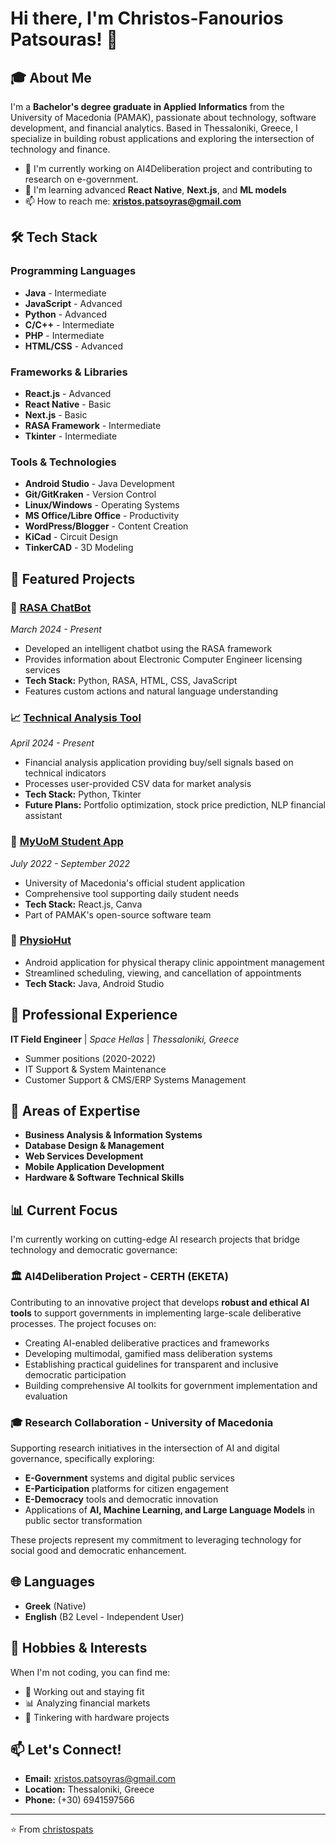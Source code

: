 # Hi there, I'm Christos-Fanourios Patsouras! 👋

## 🎓 About Me

I'm a **Bachelor's degree graduate in Applied Informatics** from the University of Macedonia (PAMAK), passionate about technology, software development, and financial analytics. Based in Thessaloniki, Greece, I specialize in building robust applications and exploring the intersection of technology and finance.

- 🔭 I'm currently working on AI4Deliberation project and contributing to research on e-government.
- 🌱 I'm learning advanced **React Native**, **Next.js**, and **ML models**
- 📫 How to reach me: **xristos.patsoyras@gmail.com**

## 🛠️ Tech Stack

### Programming Languages
- **Java** - Intermediate
- **JavaScript** - Advanced
- **Python** - Advanced
- **C/C++** - Intermediate
- **PHP** - Intermediate
- **HTML/CSS** - Advanced

### Frameworks & Libraries
- **React.js** - Advanced
- **React Native** - Basic
- **Next.js** - Basic
- **RASA Framework** - Intermediate
- **Tkinter** - Intermediate

### Tools & Technologies
- **Android Studio** - Java Development
- **Git/GitKraken** - Version Control
- **Linux/Windows** - Operating Systems
- **MS Office/Libre Office** - Productivity
- **WordPress/Blogger** - Content Creation
- **KiCad** - Circuit Design
- **TinkerCAD** - 3D Modeling

## 🚀 Featured Projects

### 🤖 [RASA ChatBot](https://github.com/christospats)
*March 2024 - Present*
- Developed an intelligent chatbot using the RASA framework
- Provides information about Electronic Computer Engineer licensing services
- **Tech Stack:** Python, RASA, HTML, CSS, JavaScript
- Features custom actions and natural language understanding

### 📈 [Technical Analysis Tool](https://github.com/christospats/Python/tree/main/Technical_Analysis)
*April 2024 - Present*
- Financial analysis application providing buy/sell signals based on technical indicators
- Processes user-provided CSV data for market analysis
- **Tech Stack:** Python, Tkinter
- **Future Plans:** Portfolio optimization, stock price prediction, NLP financial assistant

### 📱 [MyUoM Student App](https://my.uom.gr)
*July 2022 - September 2022*
- University of Macedonia's official student application
- Comprehensive tool supporting daily student needs
- **Tech Stack:** React.js, Canva
- Part of PAMAK's open-source software team

### 🏥 [PhysioHut](https://github.com/orgs/Lab-eurs/repositories)
- Android application for physical therapy clinic appointment management
- Streamlined scheduling, viewing, and cancellation of appointments
- **Tech Stack:** Java, Android Studio

## 💼 Professional Experience

**IT Field Engineer** | *Space Hellas* | *Thessaloniki, Greece*
- Summer positions (2020-2022)
- IT Support & System Maintenance
- Customer Support & CMS/ERP Systems Management

## 🎯 Areas of Expertise

- **Business Analysis & Information Systems**
- **Database Design & Management**
- **Web Services Development**
- **Mobile Application Development**
- **Hardware & Software Technical Skills**

## 📊 Current Focus

I'm currently working on cutting-edge AI research projects that bridge technology and democratic governance:

### 🏛️ AI4Deliberation Project - CERTH (EKETA)
Contributing to an innovative project that develops **robust and ethical AI tools** to support governments in implementing large-scale deliberative processes. The project focuses on:
- Creating AI-enabled deliberative practices and frameworks
- Developing multimodal, gamified mass deliberation systems
- Establishing practical guidelines for transparent and inclusive democratic participation
- Building comprehensive AI toolkits for government implementation and evaluation

### 🎓 Research Collaboration - University of Macedonia
Supporting research initiatives in the intersection of AI and digital governance, specifically exploring:
- **E-Government** systems and digital public services
- **E-Participation** platforms for citizen engagement
- **E-Democracy** tools and democratic innovation
- Applications of **AI, Machine Learning, and Large Language Models** in public sector transformation

These projects represent my commitment to leveraging technology for social good and democratic enhancement.

## 🌐 Languages

- **Greek** (Native)
- **English** (B2 Level - Independent User)

## 🏹 Hobbies & Interests

When I'm not coding, you can find me:
- 💪 Working out and staying fit
- 📊 Analyzing financial markets
- 🔧 Tinkering with hardware projects

## 📫 Let's Connect!

- **Email:** xristos.patsoyras@gmail.com
- **Location:** Thessaloniki, Greece
- **Phone:** (+30) 6941597566

---

⭐️ From [christospats](https://github.com/christospats)
